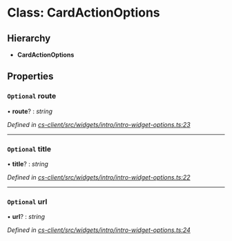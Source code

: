 # Class: CardActionOptions

## Hierarchy

* **CardActionOptions**

## Properties

### `Optional` route

• **route**? : *string*

*Defined in [cs-client/src/widgets/intro/intro-widget-options.ts:23](https://github.com/RichardHovenkamp/csnext/blob/872f0bfe/packages/cs-client/src/widgets/intro/intro-widget-options.ts#L23)*

___

### `Optional` title

• **title**? : *string*

*Defined in [cs-client/src/widgets/intro/intro-widget-options.ts:22](https://github.com/RichardHovenkamp/csnext/blob/872f0bfe/packages/cs-client/src/widgets/intro/intro-widget-options.ts#L22)*

___

### `Optional` url

• **url**? : *string*

*Defined in [cs-client/src/widgets/intro/intro-widget-options.ts:24](https://github.com/RichardHovenkamp/csnext/blob/872f0bfe/packages/cs-client/src/widgets/intro/intro-widget-options.ts#L24)*
